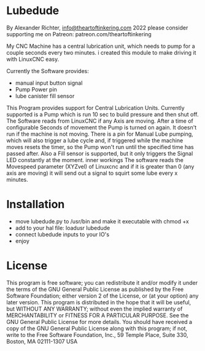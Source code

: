 # Lubedude
By Alexander Richter, info@theartoftinkering.com 2022
please consider supporting me on Patreon: patreon.com/theartoftinkering

My CNC Machine has a central lubrication unit, which needs to pump for a couple seconds every two minutes. 
i created this module to make driving it with LinuxCNC easy. 

Currently the Software provides: 
- manual input button signal
- Pump Power pin
- lube canister fill sensor

This Program provides support for Central Lubrication Units.
Currently supported is a Pump which is run 10 sec to build pressure and then shut off. 
The Software reads from LinuxCNC if any Axis are moving. After a time of configurable Seconds of movement 
the Pump is turned on again. It doesn't run if the machine is not moving.
There is a pin for Manual Lube pumping, which will also trigger a lube cycle and, if triggered while the machine moves
resets the timer, so the Pump won't run until the specified time has passed after. 
Also a Fill sensor is supported, but it only triggers the Signal LED constantly at the moment. 
inner workings
The software reads the Movespeed parameter (XYZvel) of Linuxcnc and if it is greater than 0 (any axis are moving) it will send out a signal to squirt some lube every x minutes. 



# Installation
- move lubedude.py to  /usr/bin and make it executable with chmod +x
- add to your hal file: loadusr lubedude
- connect lubedude inputs to your IO's
- enjoy


# License
This program is free software; you can redistribute it and/or modify
it under the terms of the GNU General Public License as published by
the Free Software Foundation; either version 2 of the License, or
(at your option) any later version.
This program is distributed in the hope that it will be useful,
but WITHOUT ANY WARRANTY; without even the implied warranty of
MERCHANTABILITY or FITNESS FOR A PARTICULAR PURPOSE.
See the GNU General Public License for more details.
You should have received a copy of the GNU General Public License
along with this program; if not, write to the Free Software
Foundation, Inc., 59 Temple Place, Suite 330, Boston, MA  02111-1307  USA

